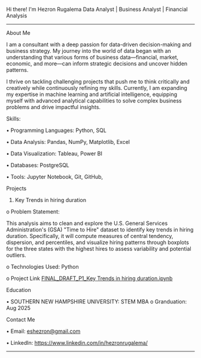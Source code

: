 Hi there! I'm Hezron Rugalema 
Data Analyst | Business Analyst | Financial Analysis
________________________________________
About Me

I am a consultant with a deep passion for data-driven decision-making and business strategy. My journey into the world of data began with an understanding that various forms of business data—financial, market, economic, and more—can inform strategic decisions and uncover hidden patterns.

I thrive on tackling challenging projects that push me to think critically and creatively while continuously refining my skills. Currently, I am expanding my expertise in machine learning and artificial intelligence, equipping myself with advanced analytical capabilities to solve complex business problems and drive impactful insights.

Skills:

•	Programming Languages: Python, SQL

•	Data Analysis: Pandas, NumPy, Matplotlib, Excel

•	Data Visualization: Tableau, Power BI

•	Databases: PostgreSQL

•	Tools: Jupyter Notebook, Git, GitHub, 


Projects
1.	Key Trends in hiring duration
   
o	Problem Statement:

This analysis aims to clean and explore the U.S. General Services Administration's (GSA) "Time to Hire" dataset to identify key trends in hiring duration. Specifically, it will compute measures of central tendency, dispersion, and percentiles, and visualize hiring patterns through boxplots for the three states with the highest hires to assess variability and potential outliers.

o	Technologies Used: Python 

o	Project Link [FINAL_DRAFT_P1_Key Trends in hiring duration.ipynb](FINAL_DRAFT_P1_Key%20Trends%20in%20hiring%20duration.ipynb)



Education

•	SOUTHERN NEW HAMPSHIRE UNIVERSITY: STEM MBA
o	Granduation: Aug 2025


Contact Me

•	Email: eshezron@gmail.com

•	LinkedIn: https://www.linkedin.com/in/hezronrugalema/

________________________________________


